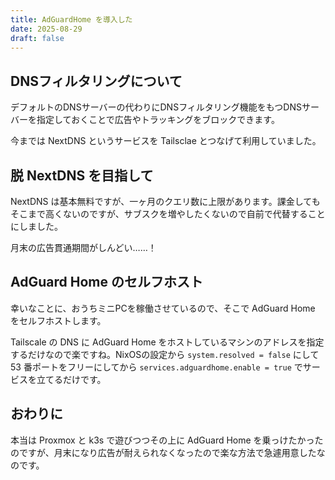 ```yaml
---
title: AdGuardHome を導入した
date: 2025-08-29
draft: false
---
```


## DNSフィルタリングについて

デフォルトのDNSサーバーの代わりにDNSフィルタリング機能をもつDNSサーバーを指定しておくことで広告やトラッキングをブロックできます。

今までは NextDNS というサービスを Tailsclae とつなげて利用していました。


## 脱 NextDNS を目指して

NextDNS は基本無料ですが、一ヶ月のクエリ数に上限があります。課金してもそこまで高くないのですが、サブスクを増やしたくないので自前で代替することにしました。

月末の広告貫通期間がしんどい……！

## AdGuard Home のセルフホスト

幸いなことに、おうちミニPCを稼働させているので、そこで AdGuard Home をセルフホストします。

Tailscale の DNS に AdGuard Home をホストしているマシンのアドレスを指定するだけなので楽ですね。NixOSの設定から `system.resolved = false` にして 53 番ポートをフリーにしてから `services.adguardhome.enable = true` でサービスを立てるだけです。

## おわりに

本当は Proxmox と k3s で遊びつつその上に AdGuard Home を乗っけたかったのですが、月末になり広告が耐えられなくなったので楽な方法で急遽用意したなのです。